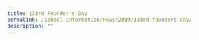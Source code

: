 ```yaml
---
title: 133rd Founder's Day
permalink: /school-information/news/2019/133rd-founders-day/
description: ""
---
```






